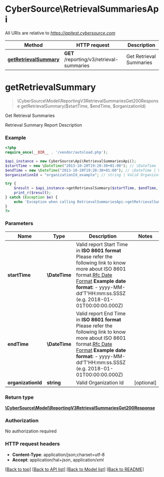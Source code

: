 # CyberSource\RetrievalSummariesApi

All URIs are relative to *https://apitest.cybersource.com*

Method | HTTP request | Description
------------- | ------------- | -------------
[**getRetrievalSummary**](RetrievalSummariesApi.md#getRetrievalSummary) | **GET** /reporting/v3/retrieval-summaries | Get Retrieval Summaries


# **getRetrievalSummary**
> \CyberSource\Model\ReportingV3RetrievalSummariesGet200Response getRetrievalSummary($startTime, $endTime, $organizationId)

Get Retrieval Summaries

Retrieval Summary Report Description

### Example
```php
<?php
require_once(__DIR__ . '/vendor/autoload.php');

$api_instance = new CyberSource\Api\RetrievalSummariesApi();
$startTime = new \DateTime("2013-10-20T19:20:30+01:00"); // \DateTime | Valid report Start Time in **ISO 8601 format** Please refer the following link to know more about ISO 8601 format.[Rfc Date Format](https://xml2rfc.tools.ietf.org/public/rfc/html/rfc3339.html#anchor14)  **Example date format:**   - yyyy-MM-dd'T'HH:mm:ss.SSSZ (e.g. 2018-01-01T00:00:00.000Z)
$endTime = new \DateTime("2013-10-20T19:20:30+01:00"); // \DateTime | Valid report End Time in **ISO 8601 format** Please refer the following link to know more about ISO 8601 format.[Rfc Date Format](https://xml2rfc.tools.ietf.org/public/rfc/html/rfc3339.html#anchor14)  **Example date format:**   - yyyy-MM-dd'T'HH:mm:ss.SSSZ (e.g. 2018-01-01T00:00:00.000Z)
$organizationId = "organizationId_example"; // string | Valid Organization Id

try {
    $result = $api_instance->getRetrievalSummary($startTime, $endTime, $organizationId);
    print_r($result);
} catch (Exception $e) {
    echo 'Exception when calling RetrievalSummariesApi->getRetrievalSummary: ', $e->getMessage(), PHP_EOL;
}
?>
```

### Parameters

Name | Type | Description  | Notes
------------- | ------------- | ------------- | -------------
 **startTime** | **\DateTime**| Valid report Start Time in **ISO 8601 format** Please refer the following link to know more about ISO 8601 format.[Rfc Date Format](https://xml2rfc.tools.ietf.org/public/rfc/html/rfc3339.html#anchor14)  **Example date format:**   - yyyy-MM-dd&#39;T&#39;HH:mm:ss.SSSZ (e.g. 2018-01-01T00:00:00.000Z) |
 **endTime** | **\DateTime**| Valid report End Time in **ISO 8601 format** Please refer the following link to know more about ISO 8601 format.[Rfc Date Format](https://xml2rfc.tools.ietf.org/public/rfc/html/rfc3339.html#anchor14)  **Example date format:**   - yyyy-MM-dd&#39;T&#39;HH:mm:ss.SSSZ (e.g. 2018-01-01T00:00:00.000Z) |
 **organizationId** | **string**| Valid Organization Id | [optional]

### Return type

[**\CyberSource\Model\ReportingV3RetrievalSummariesGet200Response**](../Model/ReportingV3RetrievalSummariesGet200Response.md)

### Authorization

No authorization required

### HTTP request headers

 - **Content-Type**: application/json;charset=utf-8
 - **Accept**: application/hal+json, application/xml

[[Back to top]](#) [[Back to API list]](../../README.md#documentation-for-api-endpoints) [[Back to Model list]](../../README.md#documentation-for-models) [[Back to README]](../../README.md)

